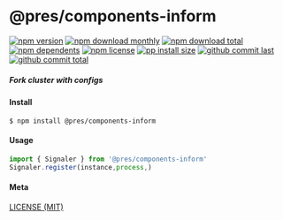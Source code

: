 # @pres/components-inform

[![npm version][badge-npm-version]][url-npm]
[![npm download monthly][badge-npm-download-monthly]][url-npm]
[![npm download total][badge-npm-download-total]][url-npm]
[![npm dependents][badge-npm-dependents]][url-github]
[![npm license][badge-npm-license]][url-npm]
[![pp install size][badge-pp-install-size]][url-pp]
[![github commit last][badge-github-last-commit]][url-github]
[![github commit total][badge-github-commit-count]][url-github]

[//]: <> (Shields)

[badge-npm-version]: https://flat.badgen.net/npm/v/@pres/components-inform

[badge-npm-download-monthly]: https://flat.badgen.net/npm/dm/@pres/components-inform

[badge-npm-download-total]:https://flat.badgen.net/npm/dt/@pres/components-inform

[badge-npm-dependents]: https://flat.badgen.net/npm/dependents/@pres/components-inform

[badge-npm-license]: https://flat.badgen.net/npm/license/@pres/components-inform

[badge-pp-install-size]: https://flat.badgen.net/packagephobia/install/@pres/components-inform

[badge-github-last-commit]: https://flat.badgen.net/github/last-commit/hoyeungw/pres

[badge-github-commit-count]: https://flat.badgen.net/github/commits/hoyeungw/pres

[//]: <> (Link)

[url-npm]: https://npmjs.org/package/@pres/components-inform

[url-pp]: https://packagephobia.now.sh/result?p=@pres/components-inform

[url-github]: https://github.com/hoyeungw/pres

##### Fork cluster with configs

#### Install

```console
$ npm install @pres/components-inform
```

#### Usage

```js
import { Signaler } from '@pres/components-inform'
Signaler.register(instance,process,)
```

#### Meta

[LICENSE (MIT)](LICENSE)
